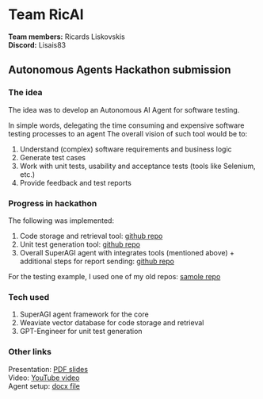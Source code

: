 # Team RicAI 

<b>Team members:</b> Ricards Liskovskis
<br>
<b>Discord:</b> Lisais83

## Autonomous Agents Hackathon submission

### The idea

The idea was to develop an Autonomous AI Agent for software testing.

In simple words, delegating the time consuming and expensive software testing processes to an agent
The overall vision of such tool would be to:

1. Understand (complex) software requirements and business logic
2. Generate test cases
3. Work with unit tests, usability and acceptance tests (tools like Selenium, etc.)
4. Provide feedback and test reports

### Progress in hackathon

The following was implemented:

1. Code storage and retrieval tool: [github repo](https://github.com/liskovich/ricai_codestore_tool/tree/master)
2. Unit test generation tool: [github repo](https://github.com/liskovich/ricai_unittestgen_tool/tree/master)
3. Overall SuperAGI agent with integrates tools (mentioned above) + additional steps for report sending: [github repo](https://github.com/liskovich/ricai_superagi_instance/tree/main)

For the testing example, I used one of my old repos: [samole repo](https://github.com/liskovich/CV_generator)

### Tech used

1. SuperAGI agent framework for the core
2. Weaviate vector database for code storage and retrieval
3. GPT-Engineer for unit test generation

### Other links

Presentation: [PDF slides](ricai_autonomous_agents.pdf)
<br> 
Video: [YouTube video](https://youtu.be/9mCSgtaFG1k)
<br>
Agent setup: [docx file](resources/agent%20setup%20document.docx)